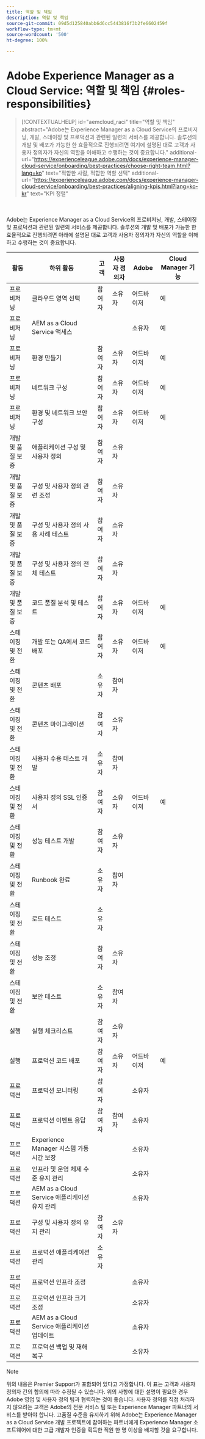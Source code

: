 ```yaml
---
title: 역할 및 책임
description: 역할 및 책임
source-git-commit: 09d5d125840abb6d6cc5443816f3b2fe6602459f
workflow-type: tm+mt
source-wordcount: '500'
ht-degree: 100%

---
```



# Adobe Experience Manager as a Cloud Service: 역할 및 책임 {#roles-responsibilities}

>[!CONTEXTUALHELP]
>id="aemcloud_raci"
>title="역할 및 책임"
>abstract="Adobe는 Experience Manager as a Cloud Service의 프로비저닝, 개발, 스테이징 및 프로덕션과 관련된 일련의 서비스를 제공합니다. 솔루션의 개발 및 배포가 가능한 한 효율적으로 진행되려면 여기에 설명된 대로 고객과 사용자 정의자가 자신의 역할을 이해하고 수행하는 것이 중요합니다."
>additional-url="https://experienceleague.adobe.com/docs/experience-manager-cloud-service/onboarding/best-practices/choose-right-team.html?lang=ko" text="적합한 사람, 적합한 역할 선택"
>additional-url="https://experienceleague.adobe.com/docs/experience-manager-cloud-service/onboarding/best-practices/aligning-kpis.html?lang=ko-kr" text="KPI 정렬"

<br></br>
Adobe는 Experience Manager as a Cloud Service의 프로비저닝, 개발, 스테이징 및 프로덕션과 관련된 일련의 서비스를 제공합니다. 솔루션의 개발 및 배포가 가능한 한 효율적으로 진행되려면 아래에 설명된 대로 고객과 사용자 정의자가 자신의 역할을 이해하고 수행하는 것이 중요합니다.


| 활동 | 하위 활동 | 고객 | 사용자 정의자 | Adobe | Cloud Manager 기능 |
|---------------------------------|-------------------------------------------------------|-------------|-------------|---------|-----------------------------|
| 프로비저닝 | 클라우드 영역 선택 | 참여자 | 소유자 | 어드바이저 | 예 |
| 프로비저닝 | AEM as a Cloud Service 액세스 |             |             | 소유자 | 예 |
| 프로비저닝 | 환경 만들기 | 참여자 | 소유자 | 어드바이저 | 예 |
| 프로비저닝 | 네트워크 구성 | 참여자 | 소유자 | 어드바이저 | 예 |
| 프로비저닝 | 환경 및 네트워크 보안 구성 | 참여자 | 소유자 | 어드바이저 | 예 |
| 개발 및 품질 보증 | 애플리케이션 구성 및 사용자 정의 | 참여자 | 소유자 |         |                             |
| 개발 및 품질 보증 | 구성 및 사용자 정의 관련 조정 | 참여자 | 소유자 |         |                             |
| 개발 및 품질 보증 | 구성 및 사용자 정의 사용 사례 테스트 | 참여자 | 소유자 |         |                             |
| 개발 및 품질 보증 | 구성 및 사용자 정의 전체 테스트 | 참여자 | 소유자 |         |                             |
| 개발 및 품질 보증 | 코드 품질 분석 및 테스트 | 참여자 | 소유자 | 어드바이저 | 예 |
| 스테이징 및 전환 | 개발 또는 QA에서 코드 배포 | 참여자 | 소유자 | 어드바이저 | 예 |
| 스테이징 및 전환 | 콘텐츠 배포 | 소유자 | 참여자 |         |                             |
| 스테이징 및 전환 | 콘텐츠 마이그레이션 | 참여자 | 소유자 |         |                             |
| 스테이징 및 전환 | 사용자 수용 테스트 개발 | 소유자 | 참여자 |         |                             |
| 스테이징 및 전환 | 사용자 정의 SSL 인증서 | 참여자 | 소유자 | 어드바이저 | 예 |
| 스테이징 및 전환 | 성능 테스트 개발 | 참여자 | 소유자 |         |                             |
| 스테이징 및 전환 | Runbook 완료 | 소유자 | 참여자 |         |                             |
| 스테이징 및 전환 | 로드 테스트 | 소유자 |             |         |                             |
| 스테이징 및 전환 | 성능 조정 | 참여자 | 소유자 |         |                             |
| 스테이징 및 전환 | 보안 테스트 | 소유자 | 참여자 |         |                             |
| 실행 | 실행 체크리스트 | 참여자 | 소유자 |         |                             |
| 실행 | 프로덕션 코드 배포 | 참여자 | 소유자 | 어드바이저 | 예 |
| 프로덕션 | 프로덕션 모니터링 | 참여자 |             | 소유자 |                             |
| 프로덕션 | 프로덕션 이벤트 응답 | 참여자 | 참여자 | 소유자 |                             |
| 프로덕션 | Experience Manager 시스템 가동 시간 보장 |             |             | 소유자 |                             |
| 프로덕션 | 인프라 및 운영 체제 수준 유지 관리 |             |             | 소유자 |                             |
| 프로덕션 | AEM as a Cloud Service 애플리케이션 유지 관리 |             |             | 소유자 |                             |
| 프로덕션 | 구성 및 사용자 정의 유지 관리 | 참여자 | 소유자 |         |                             |
| 프로덕션 | 프로덕션 애플리케이션 관리 | 소유자 |             |         |                             |
| 프로덕션 | 프로덕션 인프라 조정 |             |             | 소유자 |                             |
| 프로덕션 | 프로덕션 인프라 크기 조정 |             |             | 소유자 |                             |
| 프로덕션 | AEM as a Cloud Service 애플리케이션 업데이트 |             |             | 소유자 |                             |
| 프로덕션 | 프로덕션 백업 및 재해 복구 |             |             | 소유자 |                             |

>[!NOTE]
>
> 위의 내용은 Premier Support가 포함되어 있다고 가정합니다. 이 표는 고객과 사용자 정의자 간의 합의에 따라 수정될 수 있습니다. 위의 사항에 대한 설명이 필요한 경우 Adobe 영업 및 사용자 정의 팀과 협력하는 것이 좋습니다.
> 사용자 정의를 직접 처리하지 않으려는 고객은 Adobe의 전문 서비스 팀 또는 Experience Manager 파트너의 서비스를 받아야 합니다.
>고품질 수준을 유지하기 위해 Adobe는 Experience Manager as a Cloud Service 개발 프로젝트에 참여하는 파트너에게 Experience Manager 소프트웨어에 대한 고급 개발자 인증을 획득한 직원 한 명 이상을 배치할 것을 요구합니다.
